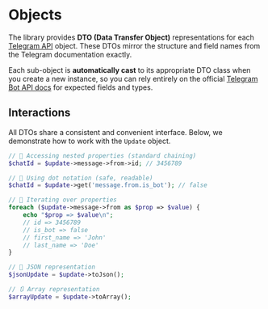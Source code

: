 # Objects

The library provides **DTO (Data Transfer Object)** representations for each [Telegram API](https://core.telegram.org/bots/api#available-types) object. These DTOs mirror the structure and field names from the Telegram documentation exactly.

Each sub-object is **automatically cast** to its appropriate DTO class when you create a new instance, so you can rely entirely on the official [Telegram Bot API docs](https://core.telegram.org/bots/api) for expected fields and types.

## Interactions

All DTOs share a consistent and convenient interface. Below, we demonstrate how to work with the `Update` object.

```php
// 🔗 Accessing nested properties (standard chaining)
$chatId = $update->message->from->id; // 3456789

// 📍 Using dot notation (safe, readable)
$chatId = $update->get('message.from.is_bot'); // false

// 🔁 Iterating over properties
foreach ($update->message->from as $prop => $value) {
    echo "$prop => $value\n";
    // id => 3456789
    // is_bot => false
    // first_name => 'John'
    // last_name => 'Doe'
}

// 🔄 JSON representation
$jsonUpdate = $update->toJson();

// 🔃 Array representation
$arrayUpdate = $update->toArray();
```